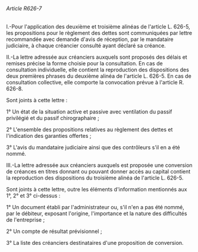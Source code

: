 ###### Article R626-7

I.-Pour l'application des deuxième et troisième alinéas de l'article L. 626-5, les propositions pour le règlement des dettes sont communiquées par lettre recommandée avec demande d'avis de réception, par le mandataire judiciaire, à chaque créancier consulté ayant déclaré sa créance.

II.-La lettre adressée aux créanciers auxquels sont proposés des délais et remises précise la forme choisie pour la consultation. En cas de consultation individuelle, elle contient la reproduction des dispositions des deux premières phrases du deuxième alinéa de l'article L. 626-5. En cas de consultation collective, elle comporte la convocation prévue à l'article R. 626-8.

Sont joints à cette lettre :

1° Un état de la situation active et passive avec ventilation du passif privilégié et du passif chirographaire ;

2° L'ensemble des propositions relatives au règlement des dettes et l'indication des garanties offertes ;

3° L'avis du mandataire judiciaire ainsi que des contrôleurs s'il en a été nommé.

III.-La lettre adressée aux créanciers auxquels est proposée une conversion de créances en titres donnant ou pouvant donner accès au capital contient la reproduction des dispositions du troisième alinéa de l'article L. 626-5.

Sont joints à cette lettre, outre les éléments d'information mentionnés aux 1°, 2° et 3° ci-dessus :

1° Un document établi par l'administrateur ou, s'il n'en a pas été nommé, par le débiteur, exposant l'origine, l'importance et la nature des difficultés de l'entreprise ;

2° Un compte de résultat prévisionnel ;

3° La liste des créanciers destinataires d'une proposition de conversion.

